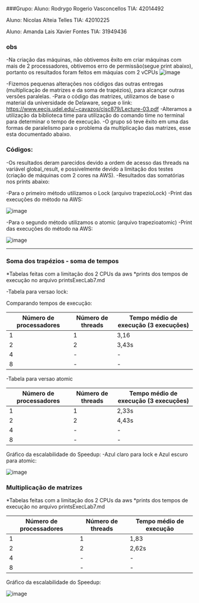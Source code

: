 ###Grupo:
Aluno: Rodrygo Rogerio Vasconcellos
TIA: 42014492

Aluno: Nicolas Alteia Telles
TIA: 42010225

Aluno: Amanda Lais Xavier Fontes
TIA: 31949436


### obs
-Na criação das máquinas, não obtivemos êxito em criar máquinas com mais de 2 processadores, obtivemos erro de permissão(segue print abaixo), portanto os resultados foram feitos em máquias com 2 vCPUs
![image](https://user-images.githubusercontent.com/101070201/200226510-f3e1ae72-ea38-4e5a-abbb-ca877d0076ad.png)

-Fizemos pequenas alterações nos códigos das outras entregas (multiplicação de matrizes e da soma de trapézios), para alcançar outras versões paralelas.
-Para o código das matrizes, utilizamos de base o material da universidade de Delaware, segue o link: https://www.eecis.udel.edu/~cavazos/cisc879/Lecture-03.pdf
-Alteramos a utilização da biblioteca time para utilização do comando time no terminal para determinar o tempo de execução.
-O grupo só teve êxito em uma das formas de paralelismo para o problema da multiplicação das matrizes, esse esta documentado abaixo.

### Códigos:
-Os resultados deram parecidos devido a ordem de acesso das threads na variável global_result, e possivelmente devido a limitação dos testes (criação de máquinas com 2 cores na AWS).
-Resultados das somatórias nos prints abaixo:

-Para o primeiro método utilizamos o Lock (arquivo trapezioLock)
-Print das execuções do método na AWS:

![image](https://user-images.githubusercontent.com/101070201/200227111-84c88ebb-4314-4ef8-88f5-ab4ab645dd33.png)

-Para o segundo método utilizamos o atomic (arquivo trapezioatomic)
-Print das execuções do método na AWS:

![image](https://user-images.githubusercontent.com/101070201/200227132-9287e2ff-66bc-43aa-ad86-15e7189c560a.png)

---

### Soma dos trapézios -  soma de tempos
*Tabelas feitas com a limitação dos 2 CPUs da aws
*prints dos tempos de execução no arquivo printsExecLab7.md

-Tabela para versao lock:

Comparando tempos de execução:

| Número de processadores | Número de threads | Tempo médio de execução (3 execuções) |
| --- | --- | --- |
| 1 | 1 | 3,16 |
| 2 | 2 | 3,43s |
| 4 | - | - |
| 8 | - | - |

-Tabela para versao atomic

| Número de processadores | Número de threads | Tempo médio de execução (3 execuções) |
| --- | --- | --- |
| 1 | 1 | 2,33s |
| 2 | 2 | 4,43s |
| 4 | - | - |
| 8 | - | - |

Gráfico da escalabilidade do Speedup:
-Azul claro para lock e Azul escuro para atomic:

![image](https://user-images.githubusercontent.com/101070201/200263884-a948d2fb-c57b-484f-84a5-722391dbb87d.png)


### Multiplicação de matrizes
*Tabelas feitas com a limitação dos 2 CPUs da aws
*prints dos tempos de execução no arquivo printsExecLab7.md

| Número de processadores | Número de threads | Tempo médio de execução |
| --- | --- | --- |
| 1 | 1 | 1,83 |
| 2 | 2 |2,62s |
| 4 | - | - |
| 8 | - | - |


Gráfico da escalabilidade do Speedup:

![image](https://user-images.githubusercontent.com/101070201/200264141-da9f368f-f21b-4719-8f41-b6ee1414bdaa.png)
